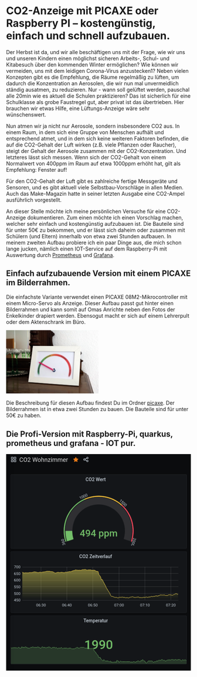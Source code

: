 # CO2-Anzeige mit PICAXE oder Raspberry PI – kostengünstig, einfach und schnell aufzubauen.

Der Herbst ist da, und wir alle beschäftigen uns mit der Frage, wie wir uns und unseren Kindern einen möglichst sicheren Arbeits-,
Schul- und Kitabesuch über den kommenden Winter ermöglichen? Wie können wir vermeiden, uns mit dem leidigen Corona-Virus anzustecken1? Neben vielen Konzepten gibt es die Empfehlung, die Räume regelmäßig zu lüften, um dadurch die Konzentration an Aerosolen, die wir nun mal unvermeidlich ständig ausatmen, zu reduzieren. Nur - wann soll gelüftet werden, pauschal alle 20min wie es aktuell die Schulen praktizieren? Das ist sicherlich für eine Schulklasse als grobe Faustregel gut, aber privat ist das übertrieben. Hier brauchen wir etwas Hilfe, eine Lüftungs-Anzeige wäre sehr wünschenswert.

Nun atmen wir ja nicht nur Aerosole, sondern insbesondere CO2 aus. In einem Raum, in dem sich eine Gruppe von Menschen aufhält und entsprechend atmet, und in dem sich keine weiteren Faktoren befinden, die auf die CO2-Gehalt der Luft wirken (z.B. viele Pflanzen oder Raucher), steigt der Gehalt der Aerosole zusammen mit der CO2-Konzentration. Und letzteres lässt sich messen. Wenn sich der CO2-Gehalt von einem Normalwert von 400ppm im Raum auf etwa 1000ppm erhöht hat, gilt als Empfehlung: Fenster auf!

Für den CO2-Gehalt der Luft gibt es zahlreiche fertige Messgeräte und Sensoren, und es gibt aktuell viele Selbstbau-Vorschläge in allen Medien. Auch das Make-Magazin hatte in seiner letzten Ausgabe eine CO2-Ampel ausführlich vorgestellt.

An dieser Stelle möchte ich meine persönlichen Versuche für eine CO2-Anzeige dokumentieren. Zum einen möchte ich einen Vorschlag machen, welcher sehr einfach und kostengünstig aufzubauen ist. Die Bauteile sind für unter 50€ zu bekommen, und er lässt sich daheim oder zusammen mit Schülern (und Eltern) innerhalb von etwa zwei Stunden aufbauen. In meinem zweiten Aufbau probiere ich ein paar Dinge aus, die mich schon lange jucken, nämlich einen IOT-Service auf dem Raspberry-Pi mit Auswertung durch [Prometheus](https://prometheus.io) und [Grafana](https://grafana.com).

## Einfach aufzubauende Version mit einem PICAXE im Bilderrahmen.

Die einfachste Variante verwendet einen PICAXE 08M2-Mikrocontroller mit einem Micro-Servo als Anzeige. Dieser Aufbau passt gut
hinter einen Bilderrahmen und kann somit auf Omas Anrichte neben den Fotos der Enkelkinder drapiert werden. Ebensogut macht er
sich auf einem Lehrerpult oder dem Aktenschrank im Büro.

<img src="doc/pics/IMG_5365.JPG" tithe="Der CO2-Anzeiger auf der Anrichte" width="50%"/>

Die Beschreibung für diesen Aufbau findest Du im Ordner [picaxe](picaxe). Der Bilderrahmen ist in etwa zwei Stunden zu bauen.
Die Bauteile sind für unter 50€ zu haben.

## Die Profi-Version mit Raspberry-Pi, quarkus, prometheus und grafana - IOT pur.

![Ein Screenshot einer morgentlichen Grafana-Auswertung]( doc/pics/Grafana_screenshot.png "Ein Screenshot einer morgentlichen Grafana-Auswertung")
